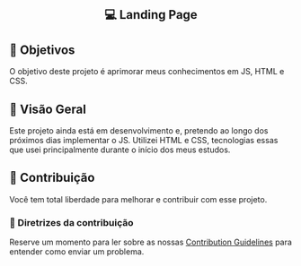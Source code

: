 <h2 align="center"> 💻 Landing Page </h2>

## :dart: Objetivos

O objetivo deste projeto é aprimorar meus conhecimentos em JS, HTML e CSS.

## :rocket: Visão Geral

Este projeto ainda está em desenvolvimento e, pretendo ao longo dos próximos dias implementar o JS.
Utilizei HTML e CSS, tecnologias essas que usei principalmente durante o início dos meus estudos.


## 🤖 Contribuição

Você tem total liberdade para melhorar e contribuir com esse projeto.

### 📖 Diretrizes da contribuição

Reserve um momento para ler sobre as nossas [Contribution Guidelines](/.github/CONTRIBUTING.md) para entender como enviar um problema.


